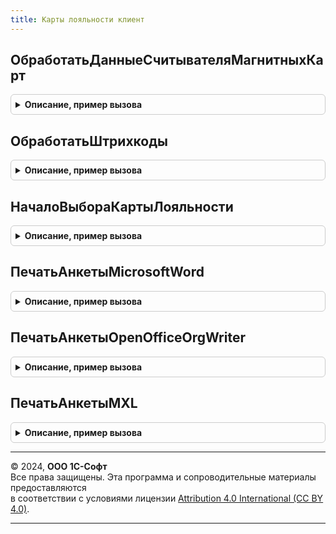 ```yaml
---
title: Карты лояльности клиент
---
```



## ОбработатьДанныеСчитывателяМагнитныхКарт
<details style="margin: 1em 0; padding: 0.5em; border: 1px solid #ccc; border-radius: 6px;">

<summary style="font-weight: bold; cursor: pointer;">Описание, пример вызова</summary>

```bsl

// Процедура вызывается из форм списков в момент получения магнитного кода.
// Выполняет поиск карты лояльности в базе данных и вызывает оповещение "СчитанаКартаЛояльности"
// для формы-владельца.
//
// Параметры:
//  Форма - ФормаКлиентскогоПриложения - Форма.
//  Данные - Массив - Массив данных, полученный из считывателя магнитных карт.
//
Процедура ОбработатьДанныеСчитывателяМагнитныхКарт(Форма, Данные) Экспорт
```

Пример вызова
```bsl
КартыЛояльностиКлиент.ОбработатьДанныеСчитывателяМагнитныхКарт(Форма, Данные) 
```
</details>

## ОбработатьШтрихкоды
<details style="margin: 1em 0; padding: 0.5em; border: 1px solid #ccc; border-radius: 6px;">

<summary style="font-weight: bold; cursor: pointer;">Описание, пример вызова</summary>

```bsl

// Процедура вызывается из форм списков в момент получения штрихкода.
// Выполняет поиск карты лояльности в базе данных и вызывает оповещение "СчитанаКартаЛояльности"
// для формы-владельца.
//
// Параметры:
//  Форма - ФормаКлиентскогоПриложения - Форма.
//  Штрихкоды - Массив, Строка - Штрихкоды.
//
Процедура ОбработатьШтрихкоды(Форма, Штрихкоды) Экспорт
```

Пример вызова
```bsl
КартыЛояльностиКлиент.ОбработатьШтрихкоды(Форма, Штрихкоды) 
```
</details>

## НачалоВыбораКартыЛояльности
<details style="margin: 1em 0; padding: 0.5em; border: 1px solid #ccc; border-radius: 6px;">

<summary style="font-weight: bold; cursor: pointer;">Описание, пример вызова</summary>

```bsl

// При начале выбора карты лояльности
//
// Параметры:
//  Элемент - ЭлементыФормы - Элемент формы.
//  СтандартнаяОбработка - Булево - Стандартная обработка.
//  Партнер - СправочникСсылка.Партнеры - Партнер.
//  ДатаДокумента - Дата - Дата документа.
//  Организация - СправочникСсылка.Организации, Неопределено - организация.
//  ДополнительныеПараметры - Структура - дополнительные параметры открытия формы.
//
Процедура НачалоВыбораКартыЛояльности(Элемент, СтандартнаяОбработка, Партнер, ДатаДокумента, Организация = Неопределено, ДополнительныеПараметры = Неопределено) Экспорт
```

Пример вызова
```bsl
КартыЛояльностиКлиент.НачалоВыбораКартыЛояльности(Элемент, СтандартнаяОбработка, Партнер, ДатаДокумента, Организация, ДополнительныеПараметры);
```
</details>

## ПечатьАнкетыMicrosoftWord
<details style="margin: 1em 0; padding: 0.5em; border: 1px solid #ccc; border-radius: 6px;">

<summary style="font-weight: bold; cursor: pointer;">Описание, пример вызова</summary>

```bsl

// Процедура выполняет печать анкеты в формате "Microsoft Word"
//
// Параметры:
//  ОписаниеКоманды - Структура - Описание команды.
//
// Возвращаемое значение:
//  Неопределено -
Функция ПечатьАнкетыMicrosoftWord(ОписаниеКоманды) Экспорт
```

Пример вызова
```bsl
Результат = КартыЛояльностиКлиент.ПечатьАнкетыMicrosoftWord(ОписаниеКоманды) 
```
</details>

## ПечатьАнкетыOpenOfficeOrgWriter
<details style="margin: 1em 0; padding: 0.5em; border: 1px solid #ccc; border-radius: 6px;">

<summary style="font-weight: bold; cursor: pointer;">Описание, пример вызова</summary>

```bsl

// Процедура выполняет печать анкеты в формате "Open Office"
//
// Параметры:
//  ОписаниеКоманды - Структура - Описание команды.
//
// Возвращаемое значение:
//  Неопределено -
Функция ПечатьАнкетыOpenOfficeOrgWriter(ОписаниеКоманды) Экспорт
```

Пример вызова
```bsl
Результат = КартыЛояльностиКлиент.ПечатьАнкетыOpenOfficeOrgWriter(ОписаниеКоманды) 
```
</details>

## ПечатьАнкетыMXL
<details style="margin: 1em 0; padding: 0.5em; border: 1px solid #ccc; border-radius: 6px;">

<summary style="font-weight: bold; cursor: pointer;">Описание, пример вызова</summary>

```bsl

// Процедура выполняет печать анкеты в формате "MXL"
//
// Параметры:
//  ПараметрКоманды - Структура - Описание команды.
//
// Возвращаемое значение:
//  Неопределено -
Функция ПечатьАнкетыMXL(ПараметрКоманды) Экспорт
```

Пример вызова
```bsl
Результат = КартыЛояльностиКлиент.ПечатьАнкетыMXL(ПараметрКоманды) 
```
</details>

---

© 2024, **ООО 1С-Софт**  
Все права защищены. Эта программа и сопроводительные материалы предоставляются  
в соответствии с условиями лицензии [Attribution 4.0 International (CC BY 4.0)](https://creativecommons.org/licenses/by/4.0/legalcode).

---
